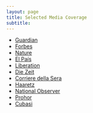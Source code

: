 ```yaml
---
layout: page
title: Selected Media Coverage
subtitle: 
---
```



- [Guardian](https://www.x.com/world/2021/dec/14/nobel-laureates-cut-military-spending-worldwide-un-peace-dividend)
- [Forbes](https://www.forbes.com/sites/christinero/2022/01/19/nobel-prize-winners-are-urging-every-country-to-cut-military-spending-by-2/?sh=353e7e9236dd)
- [Nature](https://www.nature.com/articles/d41586-022-00096-5)
- [El País](https://elpais.com/internacional/2021-12-14/mas-de-50-premios-nobel-piden-reducir-el-gasto-militar-mundial-en-un-2.html
)
- [Liberation](https://www.liberation.fr/idees-et-debats/tribunes/mille-milliards-deuros-en-cinq-ans-pour-lutter-contre-les-urgences-planetaires-20220118_FHLK4HFLVNENXJOJR36TVLVOTI/)
- [Die Zeit](https://www.zeit.de/wissen/2021-12/nobelpreistraeger-appell-wettruesten-weltweit-geld)
- [Corriere della Sera](https://www.corriere.it/esteri/21_dicembre_14/nobel-appello-premi-97f76972-5c45-11ec-bffd-a5b591fe54d1.shtml)
- [Haaretz](https://www.haaretz.co.il/magazine/.premium.HIGHLIGHT-MAGAZINE-1.10470488)
- [National Observer](https://www.nationalobserver.com/2021/12/16/news/nobel-laureates-push-2-percent-cut-global-military-spending)
- [Prohor](https://www.prohor.in/index.php/50-nobel-laureates-appeal-for-cut-in-military-spending)
- [Cubasi](http://www.cubasi.cu/es/noticia/50-premios-nobel-piden-reducir-gastos-militares)


